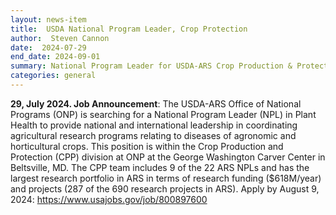 ```yaml
---
layout: news-item
title:  USDA National Program Leader, Crop Protection
author:  Steven Cannon
date:  2024-07-29
end_date: 2024-09-01
summary: National Program Leader for USDA-ARS Crop Production & Protection
categories: general    
---
```


**29, July 2024. Job Announcement**: 
The USDA-ARS Office of National Programs (ONP) is searching for a National Program Leader (NPL) in Plant Health to provide national and international leadership in coordinating agricultural research programs relating to diseases of agronomic and horticultural crops. This position is within the Crop Production and Protection (CPP) division at ONP at the George Washington Carver Center in Beltsville, MD. The CPP team includes 9 of the 22 ARS NPLs and has the largest research portfolio in ARS in terms of research funding ($618M/year) and projects (287 of the 690 research projects in ARS).
Apply by August 9, 2024: <a href="https://www.usajobs.gov/job/800897600" target="_blank">https://www.usajobs.gov/job/800897600</a>

